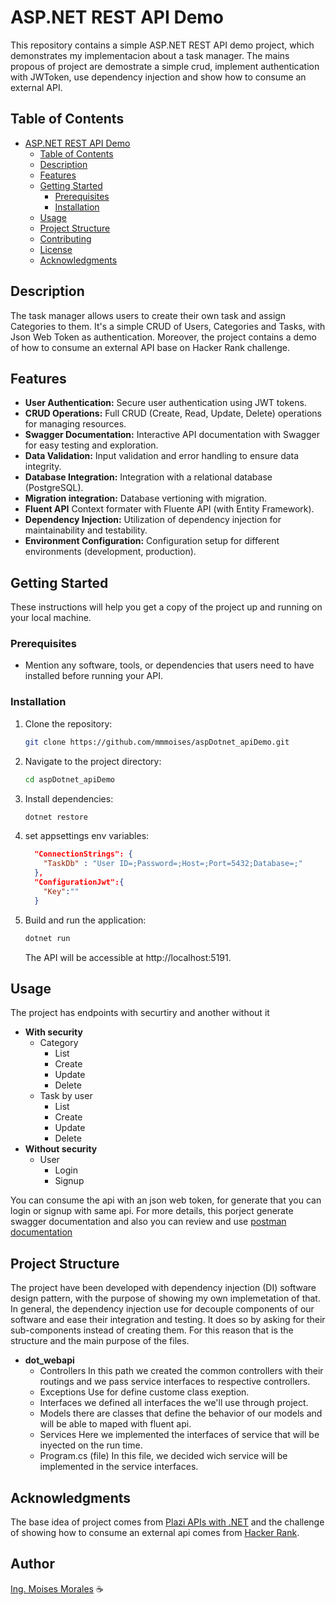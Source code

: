 # ASP.NET REST API Demo

This repository contains a simple ASP.NET REST API demo project, which demonstrates my implementacion about a task manager. The mains propous of project are demostrate a simple crud, implement authentication with JWToken, use dependency injection and show how to consume an external API.


## Table of Contents

- [ASP.NET REST API Demo](#aspnet-rest-api-demo)
  - [Table of Contents](#table-of-contents)
  - [Description](#description)
  - [Features](#features)
  - [Getting Started](#getting-started)
    - [Prerequisites](#prerequisites)
    - [Installation](#installation)
  - [Usage](#usage)
  - [Project Structure](#project-structure)
  - [Contributing](#contributing)
  - [License](#license)
  - [Acknowledgments](#acknowledgments)

## Description

The task manager allows users to create their own task and assign Categories to them. It's a simple CRUD of Users, Categories and Tasks, with Json Web Token as authentication. Moreover, the project contains a demo of how to consume an external API base on Hacker Rank challenge.

## Features

- **User Authentication:** Secure user authentication using JWT tokens.
- **CRUD Operations:** Full CRUD (Create, Read, Update, Delete) operations for managing resources.
- **Swagger Documentation:** Interactive API documentation with Swagger for easy testing and exploration.
- **Data Validation:** Input validation and error handling to ensure data integrity.
- **Database Integration:** Integration with a relational database (PostgreSQL).
- **Migration integration:** Database vertioning with migration.
- **Fluent API** Context formater with Fluente API (with Entity Framework).
- **Dependency Injection:** Utilization of dependency injection for maintainability and testability.
- **Environment Configuration:** Configuration setup for different environments (development, production).


## Getting Started

These instructions will help you get a copy of the project up and running on your local machine.

### Prerequisites

- Mention any software, tools, or dependencies that users need to have installed before running your API.

### Installation

1. Clone the repository:

   ```bash
   git clone https://github.com/mmmoises/aspDotnet_apiDemo.git
   ```

2. Navigate to the project directory:

    ```bash
    cd aspDotnet_apiDemo
    ```

3. Install dependencies:

    ```bash
    dotnet restore
    ```
    
4. set appsettings env variables:

    ```json
      "ConnectionStrings": {
        "TaskDb" : "User ID=;Password=;Host=;Port=5432;Database=;"
      },
      "ConfigurationJwt":{
        "Key":""
      }
     ```

5. Build and run the application:

    ```bash
    dotnet run
    ```
    The API will be accessible at http://localhost:5191.

## Usage
The project has endpoints with securtiry and another without it

- **With security**
  - Category
    - List
    - Create
    - Update
    - Delete
  - Task by user
    - List
    - Create
    - Update
    - Delete
- **Without security**
  - User
    - Login
    - Signup


You can consume the api with an json web token, for generate that you can login or signup with same api. For more details, this porject generate swagger documentation and also you can review and use [postman documentation](https://documenter.getpostman.com/view/12698509/2s9Ye8hw1F)

## Project Structure
The project have been developed with dependency injection (DI) software design pattern, with the purpose of showing my own implemetation of that. In general, the dependency injection use for decouple components of our software and ease their integration and testing. It does so by asking for their sub-components instead of creating them. For this reason that is the structure and the main purpose of the files.

- **dot_webapi**
  - Controllers
        In this path we created the common controllers with their routings and we pass service interfaces to respective controllers.
  - Exceptions
        Use for define custome class exeption.
  - Interfaces
        we defined all interfaces the we'll use through project.
  - Models
        there are classes that define the behavior of our models and will be able to maped with fluent api.
  - Services
        Here we implemented the interfaces of service that will be inyected on  the run time.
  - Program.cs (file)
        In this file, we decided wich service will be implemented in the service interfaces.

  

## Acknowledgments
The base idea of project comes from [Plazi APIs with .NET](https://platzi.com/clases/2983-apis-net/48339-domina-las-api-con-net/) and the challenge of showing how to consume an external api comes from [Hacker Rank](https://www.hackerrank.com/skills-verification/rest_api_intermediate).

## Author

[Ing. Moises Morales](https://github.com/mmmoises) ☕️
